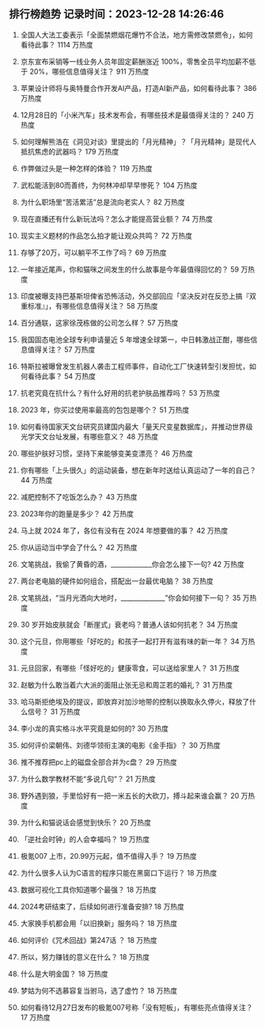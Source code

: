 
## 排行榜趋势 记录时间：2023-12-28 14:26:46
  
  1. 全国人大法工委表示「全面禁燃烟花爆竹不合法，地方需修改禁燃令」，如何看待此事？ 1114 万热度
    
  2. 京东宣布采销等一线业务人员年固定薪酬涨近 100%，零售全员平均加薪不低于 20%，哪些信息值得关注？ 911 万热度
    
  3. 苹果设计师将与奥特曼合作开发AI产品，打造AI新产品，如何看待此事？ 386 万热度
    
  4. 12月28日的「小米汽车」技术发布会，有哪些技术是最值得关注的？ 240 万热度
    
  5. 如何理解熊浩在《洞见对谈》里提出的「月光精神」？「月光精神」是现代人抵抗焦虑的武器吗？ 179 万热度
    
  6. 作弊做过头是一种怎样的体验？ 119 万热度
    
  7. 武松能活到80而善终，为何林冲却早早惨死？ 104 万热度
    
  8. 为什么职场里“苦活累活”总是流向老实人？ 82 万热度
    
  9. 现在直播还有什么新玩法吗？怎么才能提高营业额？ 74 万热度
    
  10. 现实主义题材的作品怎么拍才能让观众共鸣？ 72 万热度
    
  11. 存够了20万，可以躺平不工作了吗？ 69 万热度
    
  12. 一年接近尾声，你和猫咪之间发生的什么故事是今年最值得回忆的？ 59 万热度
    
  13. 印度被曝支持巴基斯坦俾省恐怖活动，外交部回应「坚决反对在反恐上搞『双重标准』」，有哪些信息值得关注？ 58 万热度
    
  14. 百分通联，这家徐茂栋做的公司怎么样？ 57 万热度
    
  15. 我国固态电池全球专利申请量近 5 年增速全球第一，中日韩激战正酣，哪些信息值得关注？ 57 万热度
    
  16. 特斯拉被曝曾发生机器人袭击工程师事件，自动化工厂快速转型引发担忧，如何看待此事？ 54 万热度
    
  17. 抗老究竟在抗什么？有什么好用的抗老护肤品推荐吗？ 53 万热度
    
  18. 2023 年，你买过使用率最高的包包是哪个？ 51 万热度
    
  19. 如何看待国家天文台研究员建国内最大「量天尺变星数据库」，并推动世界级光学天文台址发展，有哪些意义？ 48 万热度
    
  20. 哪些护肤好习惯，坚持下来能够变美变漂亮？ 46 万热度
    
  21. 你有哪些「上头很久」的运动装备，想在新年时送给认真运动了一年的自己？ 44 万热度
    
  22. 减肥控制不了吃饭怎么办？ 43 万热度
    
  23. 2023年你的跑量是多少？ 42 万热度
    
  24. 马上就 2024 年了，各位有没有在 2024 年想要做的事？ 42 万热度
    
  25. 你从运动当中学会了什么？ 42 万热度
    
  26. 文笔挑战，我偷了黄昏的酒，_____________你会怎么接下一句? 42 万热度
    
  27. 两台老电脑的硬件如何组合，搭配出一台最优电脑？ 38 万热度
    
  28. 文笔挑战，“当月光洒向大地时，______________”你会如何接下一句？ 35 万热度
    
  29. 30 岁开始皮肤就会「断崖式」衰老吗？普通人该如何抗老？ 34 万热度
    
  30. 这个元旦，你用哪些「好吃的」和孩子一起打开有滋有味的新一年？ 34 万热度
    
  31. 元旦回家，有哪些「怪好吃的」健康零食，可以送给家里人？ 31 万热度
    
  32. 赵敏为什么敢当着六大派的面阻止张无忌和周芷若的婚礼？ 31 万热度
    
  33. 哈马斯拒绝埃及的提议，即放弃对加沙地带的控制以换取永久停火，释放了什么信号？ 31 万热度
    
  34. 李小龙的真实格斗水平究竟是如何的? 30 万热度
    
  35. 如何评价梁朝伟、刘德华领衔主演的电影《金手指》？ 30 万热度
    
  36. 推不推荐把pc上的磁盘全部合并为c盘？ 29 万热度
    
  37. 为什么数学教材不能“多说几句”？ 21 万热度
    
  38. 野外遇到狼，手里恰好有一把一米五长的大砍刀，搏斗起来谁会赢？ 20 万热度
    
  39. 为什么和猫说话会感觉到快乐？ 20 万热度
    
  40. 「逆社会时钟」的人会幸福吗？ 19 万热度
    
  41. 极氪007 上市，20.99万元起，值不值得入手？ 19 万热度
    
  42. 为什么很多人认为C语言的程序只能在黑窗口下运行？ 18 万热度
    
  43. 数据可视化工具你知道哪个最强？ 18 万热度
    
  44. 2024考研结束了，后续如何进行准备安排? 18 万热度
    
  45. 大家换手机都会用「以旧换新」服务吗？ 18 万热度
    
  46. 如何评价《咒术回战》第247话 ？ 18 万热度
    
  47. 所以，努力赚钱的意义在什么？ 18 万热度
    
  48. 什么是大明金国？ 18 万热度
    
  49. 梦姑为何不选慕容复当驸马，选了虚竹？ 18 万热度
    
  50. 如何看待12月27日发布的极氪007号称「没有短板」，有哪些亮点值得关注？ 17 万热度
    
